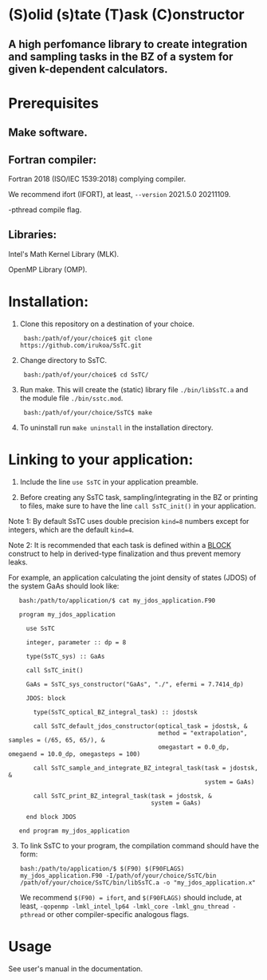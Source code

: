 # (S)olid (s)tate (T)ask (C)onstructor

## A high perfomance library to create integration and sampling tasks in the BZ of a system for given k-dependent calculators. 

# Prerequisites

## Make software.

## Fortran compiler: 

Fortran 2018 (ISO/IEC 1539:2018) complying compiler.

We recommend ifort (IFORT), at least, `--version` 2021.5.0 20211109.

-pthread compile flag.

## Libraries: 

Intel's Math Kernel Library (MLK).

OpenMP Library (OMP).

# Installation: 

1. Clone this repository on a destination of your choice.
   
        bash:/path/of/your/choice$ git clone https://github.com/irukoa/SsTC.git

2. Change directory to SsTC.

        bash:/path/of/your/choice$ cd SsTC/

3. Run make. This will create the (static) library file `./bin/libSsTC.a` and the module file `./bin/sstc.mod`.

        bash:/path/of/your/choice/SsTC$ make

4. To uninstall run `make uninstall` in the installation directory.

# Linking to your application:

1. Include the line `use SsTC` in your application preamble.

2. Before creating any SsTC task, sampling/integrating in the BZ or printing to files, make sure to have the line `call SsTC_init()` in your application.

Note 1: By default SsTC uses double precision `kind=8` numbers except for integers, which are the default `kind=4`.

Note 2: It is recommended that each task is defined within a [BLOCK](https://www.intel.com/content/www/us/en/docs/fortran-compiler/developer-guide-reference/2023-0/block.html)
 construct to help in derived-type finalization and thus prevent memory leaks.

For example, an application calculating the joint density of states (JDOS) of the system GaAs should look like:
   
       bash:/path/to/application/$ cat my_jdos_application.F90
<!-- tsk -->
       program my_jdos_application
   
         use SsTC

         integer, parameter :: dp = 8
        
         type(SsTC_sys) :: GaAs
        
         call SsTC_init()
        
         GaAs = SsTC_sys_constructor("GaAs", "./", efermi = 7.7414_dp)
        
         JDOS: block
         
           type(SsTC_optical_BZ_integral_task) :: jdostsk
           
           call SsTC_default_jdos_constructor(optical_task = jdostsk, &
                                              method = "extrapolation", samples = (/65, 65, 65/), &
                                              omegastart = 0.0_dp, omegaend = 10.0_dp, omegasteps = 100)
        
           call SsTC_sample_and_integrate_BZ_integral_task(task = jdostsk, &
                                                           system = GaAs)
        
           call SsTC_print_BZ_integral_task(task = jdostsk, &
                                            system = GaAs)
                                            
         end block JDOS
           
       end program my_jdos_application

3. To link SsTC to your program, the compilation command should have the form:

       bash:/path/to/application/$ $(F90) $(F90FLAGS) my_jdos_application.F90 -I/path/of/your/choice/SsTC/bin /path/of/your/choice/SsTC/bin/libSsTC.a -o "my_jdos_application.x"

   We recommend `$(F90) = ifort`, and `$(F90FLAGS)` should include, at least, `-qopenmp -lmkl_intel_lp64 -lmkl_core -lmkl_gnu_thread -pthread` or other compiler-specific analogous flags.

# Usage

See user's manual in the documentation.
         
